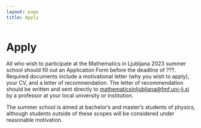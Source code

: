 ```yaml
---
layout: page
title: Apply
---
```


# Apply

All who wish to participate at the Mathematics in Ljubljana 2023 summer school should fill out an Application Form before the deadline of ???. Required documents include a motivational letter (why you wish to apply), your CV, and a letter of recommendation. The letter of recommendation should be written and sent directly to mathematicsinljubljana@fmf.uni-lj.si by a professor at your local university or institution.

The summer school is aimed at bachelor’s and master’s students of physics, although students outside of these scopes will be considered under reasonable motivation.